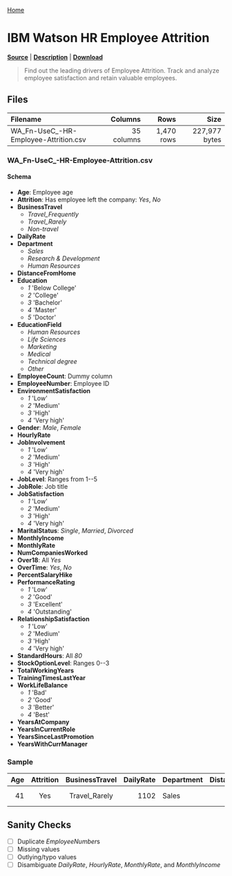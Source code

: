 [Home](../README.md)

# IBM Watson HR Employee Attrition

[**Source**](https://www.ibm.com/communities/analytics/watson-analytics-blog/guide-to-sample-datasets/) | [**Description**](https://www.kaggle.com/pavansubhasht/ibm-hr-analytics-attrition-dataset) | [**Download**](https://community.watsonanalytics.com/wp-content/uploads/2015/03/WA_Fn-UseC_-HR-Employee-Attrition.csv)

> Find out the leading drivers of Employee Attrition. Track and analyze employee satisfaction and retain valuable employees.

## Files

| Filename | Columns | Rows | Size |
|:---------|--------:|-----:|-----:|
| WA_Fn-UseC_-HR-Employee-Attrition.csv | 35 columns | 1,470 rows | 227,977 bytes |

### WA_Fn-UseC_-HR-Employee-Attrition.csv

#### Schema

* __Age__: Employee age
* __Attrition__: Has employee left the company: *Yes*, *No*
* __BusinessTravel__<br/>
	- *Travel_Frequently*
	- *Travel_Rarely*
	- *Non-travel*
* __DailyRate__<br/>
* __Department__<br/>
	- *Sales*
	- *Research & Development*
	- *Human Resources*
* __DistanceFromHome__<br/>
* __Education__<br/>
	- *1* 'Below College'
	- *2* 'College'
	- *3* 'Bachelor'
	- *4* 'Master'
	- *5* 'Doctor'
* __EducationField__<br/>
	- *Human Resources*
	- *Life Sciences*
	- *Marketing*
	- *Medical*
	- *Technical degree*
	- *Other*
* __EmployeeCount__: Dummy column
* __EmployeeNumber__: Employee ID
* __EnvironmentSatisfaction__<br/>
	- *1* 'Low'
	- *2* 'Medium'
	- *3* 'High'
	- *4* 'Very high'
* __Gender__: *Male*, *Female*
* __HourlyRate__<br/>
* __JobInvolvement__<br/>
	- *1* 'Low'
	- *2* 'Medium'
	- *3* 'High'
	- *4* 'Very high'
* __JobLevel__: Ranges from 1--5
* __JobRole__: Job title
* __JobSatisfaction__<br/>
	- *1* 'Low'
	- *2* 'Medium'
	- *3* 'High'
	- *4* 'Very high'
* __MaritalStatus__: *Single*, *Married*, *Divorced*
* __MonthlyIncome__<br/>
* __MonthlyRate__<br/>
* __NumCompaniesWorked__<br/>
* __Over18__: All *Yes*
* __OverTime__: *Yes*, *No*
* __PercentSalaryHike__<br/>
* __PerformanceRating__<br/>
	- *1* 'Low'
	- *2* 'Good'
	- *3* 'Excellent'
	- *4* 'Outstanding'
* __RelationshipSatisfaction__<br/>
	- *1* 'Low'
	- *2* 'Medium'
	- *3* 'High'
	- *4* 'Very high'
* __StandardHours__: All *80*
* __StockOptionLevel__: Ranges 0--3
* __TotalWorkingYears__<br/>
* __TrainingTimesLastYear__<br/>
* __WorkLifeBalance__<br/>
	- *1* 'Bad'
	- *2* 'Good'
	- *3* 'Better'
	- *4* 'Best'
* __YearsAtCompany__<br/>
* __YearsInCurrentRole__<br/>
* __YearsSinceLastPromotion__<br/>
* __YearsWithCurrManager__<br/>

### Sample

| Age | Attrition | BusinessTravel | DailyRate | Department | DistanceFromHome | Education | EducationField | EmployeeCount | EmployeeNumber | EnvironmentSatisfaction | Gender | HourlyRate | JobInvolvement | JobLevel | JobRole | JobSatisfaction | MaritalStatus | MonthlyIncome | MonthlyRate | NumCompaniesWorked | Over18 | OverTime | PercentSalaryHike | PerformanceRating | RelationshipSatisfaction | StandardHours | StockOptionLevel | TotalWorkingYears | TrainingTimesLastYear | WorkLifeBalance | YearsAtCompany | YearsInCurrentRole | YearsSinceLastPromotion | YearsWithCurrManager |
|--:|:-:|:-:|--:|:--|--:|:-:|:--|--:|:-:|:-:|:-:|--:|:-:|:-:|:--|:-:|:-:|--:|--:|--:|:-:|:-:|--:|:-:|:-:|--:|:-:|--:|--:|:-:|--:|--:|--:|--:|
| 41 | Yes | Travel_Rarely | 1102 | Sales | 1 | 2 | Life Sciences | 1 | 1 | 2 | Female | 94 | 3 | 2 | Sales Executive | 4 | Single | 5993 | 19479 | 8 | Y | Yes | 11 | 3 | 1 | 80 | 0 | 8 | 0 | 1 | 6 | 4 | 0 | 5 |

## Sanity Checks

- [ ] Duplicate *EmployeeNumber*s
- [ ] Missing values
- [ ] Outlying/typo values
- [ ] Disambiguate *DailyRate*, *HourlyRate*, *MonthlyRate*, and *MonthlyIncome*
